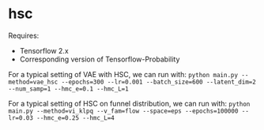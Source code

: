 # hsc

Requires:
* Tensorflow 2.x
* Corresponding version of Tensorflow-Probability

For a typical setting of VAE with HSC, we can run with:
`python main.py --method=vae_hsc --epochs=300 --lr=0.001 --batch_size=600 --latent_dim=2 --num_samp=1 --hmc_e=0.1 --hmc_L=1`

For a typical setting of HSC on funnel distribution, we can run with:
`python main.py --method=vi_klpq --v_fam=flow --space=eps --epochs=100000 --lr=0.03 --hmc_e=0.25 --hmc_L=4`
